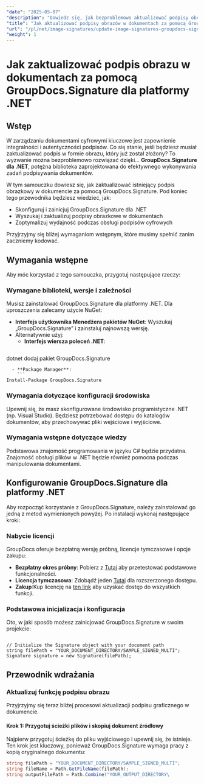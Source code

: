 ```yaml
---
"date": "2025-05-07"
"description": "Dowiedz się, jak bezproblemowo aktualizować podpisy obrazów w dokumentach przy użyciu GroupDocs.Signature dla .NET dzięki temu kompleksowemu przewodnikowi."
"title": "Jak aktualizować podpisy obrazów w dokumentach za pomocą GroupDocs.Signature dla platformy .NET? Przewodnik krok po kroku"
"url": "/pl/net/image-signatures/update-image-signatures-groupdocs-signature-dotnet/"
"weight": 1
---
```


# Jak zaktualizować podpis obrazu w dokumentach za pomocą GroupDocs.Signature dla platformy .NET

## Wstęp

W zarządzaniu dokumentami cyfrowymi kluczowe jest zapewnienie integralności i autentyczności podpisów. Co się stanie, jeśli będziesz musiał zaktualizować podpis w formie obrazu, który już został złożony? To wyzwanie można bezproblemowo rozwiązać dzięki… **GroupDocs.Signature dla .NET**, potężna biblioteka zaprojektowana do efektywnego wykonywania zadań podpisywania dokumentów.

W tym samouczku dowiesz się, jak zaktualizować istniejący podpis obrazkowy w dokumencie za pomocą GroupDocs.Signature. Pod koniec tego przewodnika będziesz wiedzieć, jak:
- Skonfiguruj i zainicjuj GroupDocs.Signature dla .NET
- Wyszukaj i zaktualizuj podpisy obrazkowe w dokumentach
- Zoptymalizuj wydajność podczas obsługi podpisów cyfrowych

Przyjrzyjmy się bliżej wymaganiom wstępnym, które musimy spełnić zanim zaczniemy kodować.

## Wymagania wstępne

Aby móc korzystać z tego samouczka, przygotuj następujące rzeczy:

### Wymagane biblioteki, wersje i zależności
Musisz zainstalować GroupDocs.Signature dla platformy .NET. Dla uproszczenia zalecamy użycie NuGet:
- **Interfejs użytkownika Menedżera pakietów NuGet**: Wyszukaj „GroupDocs.Signature” i zainstaluj najnowszą wersję.
- Alternatywnie użyj:
  - **Interfejs wiersza poleceń .NET**:
    ```
dotnet dodaj pakiet GroupDocs.Signature
```
  - **Package Manager**:
    ```
Install-Package GroupDocs.Signature
```

### Wymagania dotyczące konfiguracji środowiska
Upewnij się, że masz skonfigurowane środowisko programistyczne .NET (np. Visual Studio). Będziesz potrzebować dostępu do katalogów dokumentów, aby przechowywać pliki wejściowe i wyjściowe.

### Wymagania wstępne dotyczące wiedzy
Podstawowa znajomość programowania w języku C# będzie przydatna. Znajomość obsługi plików w .NET będzie również pomocna podczas manipulowania dokumentami.

## Konfigurowanie GroupDocs.Signature dla platformy .NET

Aby rozpocząć korzystanie z GroupDocs.Signature, należy zainstalować go jedną z metod wymienionych powyżej. Po instalacji wykonaj następujące kroki:

### Nabycie licencji
GroupDocs oferuje bezpłatną wersję próbną, licencje tymczasowe i opcje zakupu:
- **Bezpłatny okres próbny**: Pobierz z [Tutaj](https://releases.groupdocs.com/signature/net/) aby przetestować podstawowe funkcjonalności.
- **Licencja tymczasowa**: Zdobądź jeden [Tutaj](https://purchase.groupdocs.com/temporary-license/) dla rozszerzonego dostępu.
- **Zakup**:Kup licencję na [ten link](https://purchase.groupdocs.com/buy) aby uzyskać dostęp do wszystkich funkcji.

### Podstawowa inicjalizacja i konfiguracja
Oto, w jaki sposób możesz zainicjować GroupDocs.Signature w swoim projekcie:

```csharp\using GroupDocs.Signature;

// Initialize the Signature object with your document path
string filePath = "YOUR_DOCUMENT_DIRECTORY/SAMPLE_SIGNED_MULTI";
Signature signature = new Signature(filePath);
```

## Przewodnik wdrażania

### Aktualizuj funkcję podpisu obrazu

Przyjrzyjmy się teraz bliżej procesowi aktualizacji podpisu graficznego w dokumencie.

#### Krok 1: Przygotuj ścieżki plików i skopiuj dokument źródłowy

Najpierw przygotuj ścieżkę do pliku wyjściowego i upewnij się, że istnieje. Ten krok jest kluczowy, ponieważ GroupDocs.Signature wymaga pracy z kopią oryginalnego dokumentu:

```csharp
string filePath = "YOUR_DOCUMENT_DIRECTORY/SAMPLE_SIGNED_MULTI";
string fileName = Path.GetFileName(filePath);
string outputFilePath = Path.Combine("YOUR_OUTPUT_DIRECTORY\